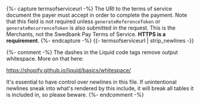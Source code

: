 {%- capture termsofserviceurl -%}
    The URI to the terms of service document the payer must accept in order to
    complete the payment. Note that this field is not required
    unless `generateReferenceToken` or `generateRecurrenceToken` is also submitted
    in the request. This is the Merchants, not the Swedbank Pay Terms of
    Service. **HTTPS is a requirement**.
{%- endcapture -%}
{{- termsofserviceurl | strip_newlines -}}

{%- comment -%}
The dashes in the Liquid code tags remove output whitespace. More on that here:

<https://shopify.github.io/liquid/basics/whitespace/>

It's essential to have control over newlines in this file. If unintentional
newlines sneak into what's rendered by this include, it will break all tables
it is included in, so please beware.
{%- endcomment -%}
